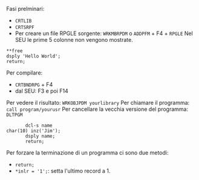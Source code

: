 Fasi prelminari: 
 - ```CRTLIB```
 - ```CRTSRPF```
 - Per creare un file RPGLE sorgente: ```WRKMBRPDM``` o ```ADDPFM``` + F4 + ```RPGLE```
Nel SEU le prime 5 colonne non vengono mostrate.

```RPGLE
**free
dsply 'Hello World';
return;
```
Per compilare: 
 - ```CRTBNDRPG``` + F4
 - dal SEU: F3 e poi F14

Per vedere il risultato: ```WRKOBJPDM yourlibrary```
Per chiamare il programma: ```call program/yourusr```
Per cancellare la vecchia versione del programma: ```DLTPGM```

```RPGLE
       dcl-s name
char(10) inz('Jim');
       dsply name;
       return;
```

Per forzare la terminazione di un programma ci sono due metodi:
 - ```return;```
 - ```*inlr = '1';```: setta l'ultimo record a 1.

